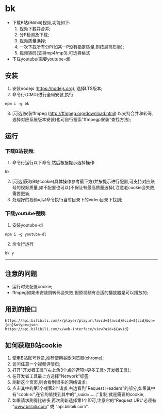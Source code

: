 # bk
* 下载B站(Bilibili)视频,功能如下:
  1. 视频下载并合并;
  2. 分P检测及下载;
  3. 视频质量选择;
  4. 一次下载所有分P(如某一P没有指定质量,则按最高质量);
  5. 视频转码(支持mp4/mp3),可选择格式
* 下载youtube(需要youtube-dl)

## 安装
1. 安装nodejs (https://nodejs.org), 选择LTS版本;
2. 命令行(CMD)进行全局安装,执行:
  ```
  npm i -g bk
  ```
3. [可选]安装ffmpeg (http://ffmpeg.org/download.html) 以支持合并和转码, 选择对应系统版本安装(也可自行搜索"ffmpegp安装"查找方法);

## 运行
### 下载B站视频:
1. 命令行运行以下命令,然后根据提示选择操作:
  ```
  bk
  ```
2. [可选]获取B站cookie(具体操作参考最下方)并按提示进行配置,可支持对应账号的视频质量,如不配置也可以(不保证有最高质量选择),注意老cookie会失败,需要更新;
3. 处理好的视频可以命令执行当前目录下的video目录下找到;

### 下载youtube视频:
1. 安装youtube-dl
  ```
  npm i -g youtube-dl
  ```
2. 命令行运行
  ```
  bk y
  ```

-----
## 注意的问题
* 运行时先配置cookie;
* ffmpeg如果未安装则转码会失败,但原视频有合适的播放器是可以播放的;

## 用到的接口
```
https://api.bilibili.com/x/player/playurl?avid=${avid}&cid=${cid}&qn={qn}&otype=json
https://api.bilibili.com/x/web-interface/view?aid=${avid}
```

## 如何获取B站cookie
1. 使用B站账号登录,推荐使用谷歌浏览器(chrome);
2. 访问任意一个视频详情页;
3. 打开"开发者工具"(右上角3个点的选项>更多工具>开发者工具);
4. 在开发者工具最上方选择"Network"标签;
5. 刷新这个页面,则会看到很多的网络请求;
6. 点击其中的第1个或第2个请求,右边看到"Request Headers"的部分,如果其中有"cookie:",在它的值找到其中的"_uuid=.....;"复制,就是需要的cookie;
7. 如果请求刷得比较多,再次刷新选择第1个即可,注意它的"Request URL"必须有  "www.bilibili.com" 或 "api.bilibili.com".
